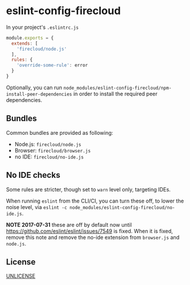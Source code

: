 # eslint-config-firecloud

In your project's `.eslintrc.js`

```js
module.exports = {
  extends: [
    'firecloud/node.js'
  ],
  rules: {
    'override-some-rule': error
  }
}
```

Optionally, you can run `node_modules/eslint-config-firecloud/npm-install-peer-dependencies`
in order to install the required peer dependencies.


## Bundles

Common bundles are provided as following:

- Node.js: `firecloud/node.js`
- Browser: `firecloud/browser.js`
- no IDE: `firecloud/no-ide.js`


## No IDE checks

Some rules are stricter, though set to `warn` level only, targeting IDEs.

When running `eslint` from the CLI/CI, you can turn these off,
to lower the noise level, via `eslint -c node_modules/eslint-config-firecloud/no-ide.js`.

**NOTE 2017-07-31** these are off by default now until https://github.com/eslint/eslint/issues/7549 is fixed.
When it is fixed, remove this note and remove the no-ide extension from `browser.js` and `node.js`.


## License

[UNLICENSE](UNLICENSE)
